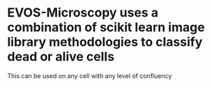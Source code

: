 # EVOS-Microscopy uses a combination of scikit learn image library methodologies to classify dead or alive cells
This can be used on any cell with any level of confluency
